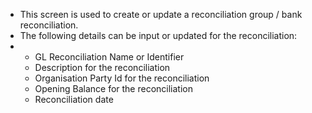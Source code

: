 - This screen is used to create or update a reconciliation group / bank reconciliation.
- The following details can be input or updated for the reconciliation:
- <ul><li>GL Reconciliation Name or Identifier</li><li>Description for the reconciliation</li><li>Organisation Party Id for the reconciliation</li><li>Opening Balance for the reconciliation</li><li>Reconciliation date</li></ul>